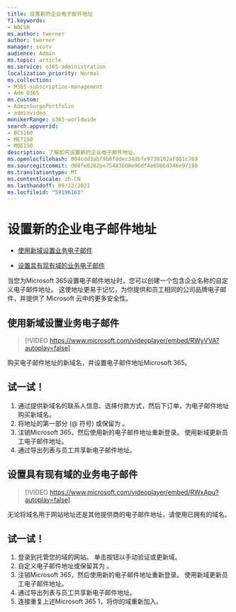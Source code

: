 ```yaml
---
title: 设置新的企业电子邮件地址
f1.keywords:
- NOCSH
ms.author: twerner
author: twerner
manager: scotv
audience: Admin
ms.topic: article
ms.service: o365-administration
localization_priority: Normal
ms.collection:
- M365-subscription-management
- Adm_O365
ms.custom:
- AdminSurgePortfolio
- adminvideo
monikerRange: o365-worldwide
search.appverid:
- BCS160
- MET150
- MOE150
description: 了解如何设置新的企业电子邮件地址。
ms.openlocfilehash: 004cdd3abf9b8f8dec34dbfe9739102af081c769
ms.sourcegitcommit: d08fe0282be75483608e96df4e6986d346e97180
ms.translationtype: MT
ms.contentlocale: zh-CN
ms.lasthandoff: 09/12/2021
ms.locfileid: "59196163"
---
```

# <a name="set-up-a-new-business-email-address"></a>设置新的企业电子邮件地址

- [使用新域设置业务电子邮件](#set-up-business-email-with-a-new-domain)

- [设置具有现有域的业务电子邮件](#set-up-business-email-with-an-existing-domain)

当您为Microsoft 365设置电子邮件地址时，您可以创建一个包含企业名称的自定义电子邮件地址。 这使地址更易于记忆，为你提供和员工相同的公司品牌电子邮件，并提供了 Microsoft 云中的更多安全性。 

## <a name="set-up-business-email-with-a-new-domain"></a>使用新域设置业务电子邮件

> [!VIDEO https://www.microsoft.com/videoplayer/embed/RWyVVA?autoplay=false]

购买电子邮件地址的新域名，并设置电子邮件地址Microsoft 365。 

## <a name="try-it"></a>试一试！
 
1. 通过提供新域名的联系人信息、选择付款方式，然后下订单，为电子邮件地址购买新域名。
1. 将地址的第一部分 (@ 符号) 或保留为 。 
1. 注销Microsoft 365，然后使用新的电子邮件地址重新登录。 使用新域更新员工电子邮件地址。 
1. 通过导出列表与员工共享新电子邮件地址。 

## <a name="set-up-business-email-with-an-existing-domain"></a>设置具有现有域的业务电子邮件

> [!VIDEO https://www.microsoft.com/videoplayer/embed/RWxApu?autoplay=false]

无论将域名用于网站地址还是其他提供商的电子邮件地址，请使用已拥有的域名。 

## <a name="give-it-a-try"></a>试一试！
 
1. 登录到托管您的域的网站。 单击按钮以手动验证或更新域。 
1. 自定义电子邮件地址或保留其为 。 
1. 注销Microsoft 365，然后使用新的电子邮件地址重新登录。 使用新域更新员工电子邮件地址。 
1. 通过导出列表与员工共享新电子邮件地址。
1. 连接重复上述Microsoft 365 1，将你的域重新加入。 
